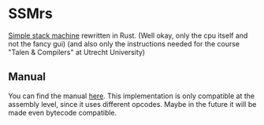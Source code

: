 # SSMrs
[Simple stack machine](https://github.com/atzedijkstra/ssm) rewritten in Rust. 
(Well okay, only the cpu itself and not the fancy gui)
(and also only the instructions needed for the course "Talen & Compilers" at Utrecht University)

## Manual
You can find the manual [here](https://webspace.science.uu.nl/~hage0101/SSM/instructions.html). 
This implementation is only compatible at the assembly level, since it uses different opcodes. 
Maybe in the future it will be made even bytecode compatible.
